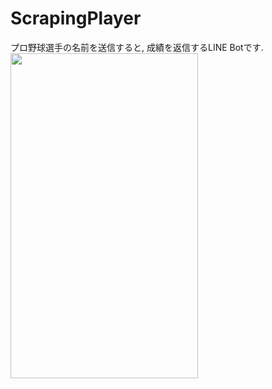 # ScrapingPlayer
プロ野球選手の名前を送信すると, 成績を返信するLINE Botです.  
<img src="https://user-images.githubusercontent.com/31591102/51009609-231da800-1594-11e9-88e5-9be5aac3a9cb.jpg" height="520" width="300">
